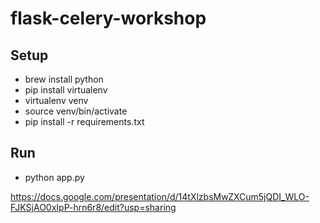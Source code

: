 # flask-celery-workshop

## Setup 

- brew install python
- pip install virtualenv
- virtualenv venv
- source venv/bin/activate
- pip install -r requirements.txt

## Run

- python app.py

https://docs.google.com/presentation/d/14tXlzbsMwZXCum5jQDI_WLO-FJKSjAO0xIpP-hrn6r8/edit?usp=sharing